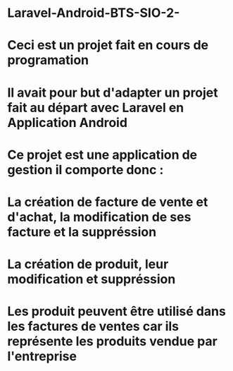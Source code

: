 # Laravel-Android-BTS-SIO-2-
# Ceci est un projet fait en cours de programation
# Il avait pour but d'adapter un projet fait au départ avec Laravel en Application Android
# Ce projet est une application de gestion il comporte donc :
# La création de facture de vente et d'achat, la modification de ses facture et la suppréssion
# La création de produit, leur modification et suppréssion
# Les produit peuvent être utilisé dans les factures de ventes car ils représente les produits vendue par l'entreprise
